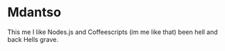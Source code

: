 # Mdantso
This me
I like Nodes.js and Coffeescripts (im me like that) been hell and back
Hells grave. 
